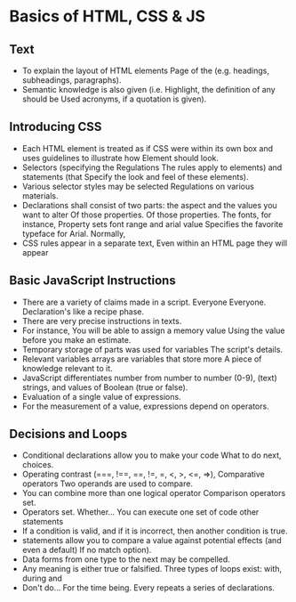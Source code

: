 # Basics of HTML, CSS & JS
## Text
* To explain the layout of HTML elements Page of the (e.g. headings, subheadings, paragraphs). 
* Semantic knowledge is also given (i.e. Highlight, the definition of any should be Used acronyms, if a quotation is given).
## Introducing CSS
* Each HTML element is treated as if CSS were within its own box and uses guidelines to illustrate how Element should look. 
* Selectors (specifying the Regulations The rules apply to elements) and statements (that Specify the look and feel of these elements). 
* Various selector styles may be selected Regulations on various materials.
* Declarations shall consist of two parts: the aspect and the values you want to alter Of those properties. Of those properties. The fonts, for instance, Property sets font range and arial value Specifies the favorite typeface for Arial. Normally, 
* CSS rules appear in a separate text, 
Even within an HTML page they will appear
## Basic JavaScript Instructions
* There are a variety of claims made in a script. Everyone Everyone. Declaration's like a recipe phase. 
* There are very precise instructions in texts.
* For instance, You will be able to assign a memory value Using the value before you make an estimate. 
* Temporary storage of parts was used for variables The script's details. 
* Relevant variables arrays are variables that store more A piece of knowledge relevant to it. 
* JavaScript differentiates number from number to number (0-9), (text) strings, and values of Boolean (true or false). 
* Evaluation of a single value of expressions. 
* For the measurement of a value, expressions depend on operators.
## Decisions and Loops
* Conditional declarations allow you to make your code What to do next, choices. 
* Operating contrast (===, !==, ==, !=, =, <, >, <=, =>), Comparative operators Two operands are used to compare. 
* You can combine more than one logical operator Comparison operators set.
* Operators set. Whether... You can execute one set of code other statements 
* If a condition is valid, and if it is incorrect, then another condition is true.
*  statements allow you to compare a value against potential effects (and even a default) 
If no match option). 
* Data forms from one type to the next may be compelled. 
* Any meaning is either true or falsified. Three types of loops exist: with, during and 
* Don't do... For the time being. Every repeats a series of declarations.